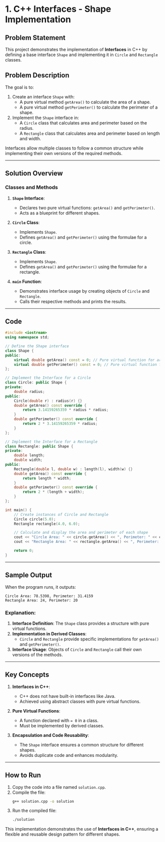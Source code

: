 # 1. C++ Interfaces - Shape Implementation

## Problem Statement

This project demonstrates the implementation of **Interfaces** in C++ by defining a base interface `Shape` and implementing it in `Circle` and `Rectangle` classes.

## Problem Description

The goal is to:

1. Create an interface `Shape` with:
   - A pure virtual method `getArea()` to calculate the area of a shape.
   - A pure virtual method `getPerimeter()` to calculate the perimeter of a shape.
2. Implement the `Shape` interface in:
   - A `Circle` class that calculates area and perimeter based on the radius.
   - A `Rectangle` class that calculates area and perimeter based on length and width.

Interfaces allow multiple classes to follow a common structure while implementing their own versions of the required methods.

---

## Solution Overview

### Classes and Methods

1. **`Shape` Interface**:
   - Declares two pure virtual functions: `getArea()` and `getPerimeter()`.
   - Acts as a blueprint for different shapes.

2. **`Circle` Class**:
   - Implements `Shape`.
   - Defines `getArea()` and `getPerimeter()` using the formulae for a circle.

3. **`Rectangle` Class**:
   - Implements `Shape`.
   - Defines `getArea()` and `getPerimeter()` using the formulae for a rectangle.

4. **`main` Function**:
   - Demonstrates interface usage by creating objects of `Circle` and `Rectangle`.
   - Calls their respective methods and prints the results.

---

## Code

```cpp
#include <iostream>
using namespace std;

// Define the Shape interface
class Shape {
public:
    virtual double getArea() const = 0; // Pure virtual function for area
    virtual double getPerimeter() const = 0; // Pure virtual function for perimeter
};

// Implement the Interface for a Circle
class Circle: public Shape {
private:
    double radius;
public:
    Circle(double r) : radius(r) {}
    double getArea() const override {
        return 3.14159265359 * radius * radius;
    }
    double getPerimeter() const override {
        return 2 * 3.14159265359 * radius;
    }
};

// Implement the Interface for a Rectangle
class Rectangle: public Shape {
private:
    double length;
    double width;
public:
    Rectangle(double l, double w) : length(l), width(w) {}
    double getArea() const override {
        return length * width;
    }
    double getPerimeter() const override {
        return 2 * (length + width);
    }
};

int main() {
    // Create instances of Circle and Rectangle
    Circle circle(5.0);
    Rectangle rectangle(4.0, 6.0);

    // Calculate and display the area and perimeter of each shape
    cout << "Circle Area: " << circle.getArea() << ", Perimeter: " << circle.getPerimeter() << endl;
    cout << "Rectangle Area: " << rectangle.getArea() << ", Perimeter: " << rectangle.getPerimeter() << endl;

    return 0;
}
```

---

## Sample Output

When the program runs, it outputs:

```
Circle Area: 78.5398, Perimeter: 31.4159
Rectangle Area: 24, Perimeter: 20
```

### Explanation:
1. **Interface Definition**: The `Shape` class provides a structure with pure virtual functions.
2. **Implementation in Derived Classes**:
   - `Circle` and `Rectangle` provide specific implementations for `getArea()` and `getPerimeter()`.
3. **Interface Usage**: Objects of `Circle` and `Rectangle` call their own versions of the methods.

---

## Key Concepts

1. **Interfaces in C++**:
   - C++ does not have built-in interfaces like Java.
   - Achieved using abstract classes with pure virtual functions.

2. **Pure Virtual Functions**:
   - A function declared with `= 0` in a class.
   - Must be implemented by derived classes.

3. **Encapsulation and Code Reusability**:
   - The `Shape` interface ensures a common structure for different shapes.
   - Avoids duplicate code and enhances modularity.

---

## How to Run

1. Copy the code into a file named `solution.cpp`.
2. Compile the file:
   ```bash
   g++ solution.cpp -o solution
   ```
3. Run the compiled file:
   ```bash
   ./solution
   ```

This implementation demonstrates the use of **Interfaces in C++**, ensuring a flexible and reusable design pattern for different shapes.

